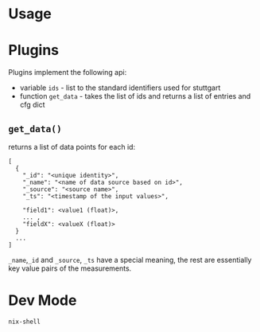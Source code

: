 # Usage

# Plugins

Plugins implement the following api:

  * variable `ids` - list to the standard identifiers used for stuttgart
  * function `get_data` - takes the list of ids and returns a list of entries and cfg dict

## `get_data()`

returns a list of data points for each id:

```
[
  {
    "_id": "<unique identity>",
    "_name": "<name of data source based on id>",
    "_source": "<source name>",
    "_ts": "<timestamp of the input values>",

    "field1": <value1 (float)>,
    ... ,
    "fieldX": <valueX (float)>
  }
  ...
]
```
`_name`,`_id` and `_source`, `_ts` have a special meaning,
the rest are essentially key value pairs of the measurements.

# Dev Mode

```sh
nix-shell
```
